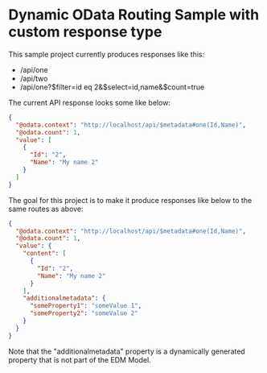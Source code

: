 # Dynamic OData Routing Sample with custom response type

This sample project currently produces responses like this:

- /api/one
- /api/two
- /api/one?$filter=id eq 2&$select=id,name&$count=true

The current API response looks some like below:

```json
{
  "@odata.context": "http://localhost/api/$metadata#one(Id,Name)",
  "@odata.count": 1,
  "value": [
    {
      "Id": "2",
      "Name": "My name 2"
    }
  ]
}
```

The goal for this project is to make it produce responses like below to the same routes as above:

```json
{
  "@odata.context": "http://localhost/api/$metadata#one(Id,Name)",
  "@odata.count": 1,
  "value": {
    "content": [
      {
        "Id": "2",
        "Name": "My name 2"
      }
    ],
    "additionalmetadata": {
      "someProperty1": "someValue 1",
      "someProperty2": "someValue 2"
    }
  }
}
```

Note that the "additionalmetadata" property is a dynamically generated property that is not part of the EDM Model.
